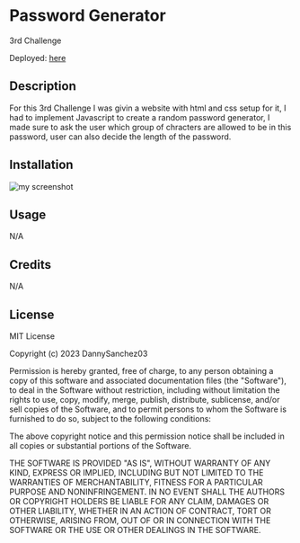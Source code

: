 # Password Generator
3rd Challenge

Deployed: [here](https://dannysanchez03.github.io/Password-Generator/)

## Description

For this 3rd Challenge I was givin a website with html and css setup for it, I had to implement Javascript to create a random password generator, I made sure to ask the user which group of chracters are allowed to be in this password, user can also decide the length of the password.

## Installation

![my screenshot](assets/images/Ss.png)

## Usage

N/A

## Credits

N/A

## License

MIT License

Copyright (c) 2023 DannySanchez03

Permission is hereby granted, free of charge, to any person obtaining a copy
of this software and associated documentation files (the "Software"), to deal
in the Software without restriction, including without limitation the rights
to use, copy, modify, merge, publish, distribute, sublicense, and/or sell
copies of the Software, and to permit persons to whom the Software is
furnished to do so, subject to the following conditions:

The above copyright notice and this permission notice shall be included in all
copies or substantial portions of the Software.

THE SOFTWARE IS PROVIDED "AS IS", WITHOUT WARRANTY OF ANY KIND, EXPRESS OR
IMPLIED, INCLUDING BUT NOT LIMITED TO THE WARRANTIES OF MERCHANTABILITY,
FITNESS FOR A PARTICULAR PURPOSE AND NONINFRINGEMENT. IN NO EVENT SHALL THE
AUTHORS OR COPYRIGHT HOLDERS BE LIABLE FOR ANY CLAIM, DAMAGES OR OTHER
LIABILITY, WHETHER IN AN ACTION OF CONTRACT, TORT OR OTHERWISE, ARISING FROM,
OUT OF OR IN CONNECTION WITH THE SOFTWARE OR THE USE OR OTHER DEALINGS IN THE
SOFTWARE.
